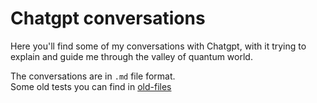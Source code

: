 # Chatgpt conversations

Here you'll find some of my conversations with Chatgpt, with it trying to explain and guide me through the valley of quantum world.

The conversations are in `.md` file format.\
Some old tests you can find in [old-files](./old-files/)
